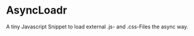 AsyncLoadr
==========

A tiny Javascript Snippet to load external .js- and .css-Files the async way.